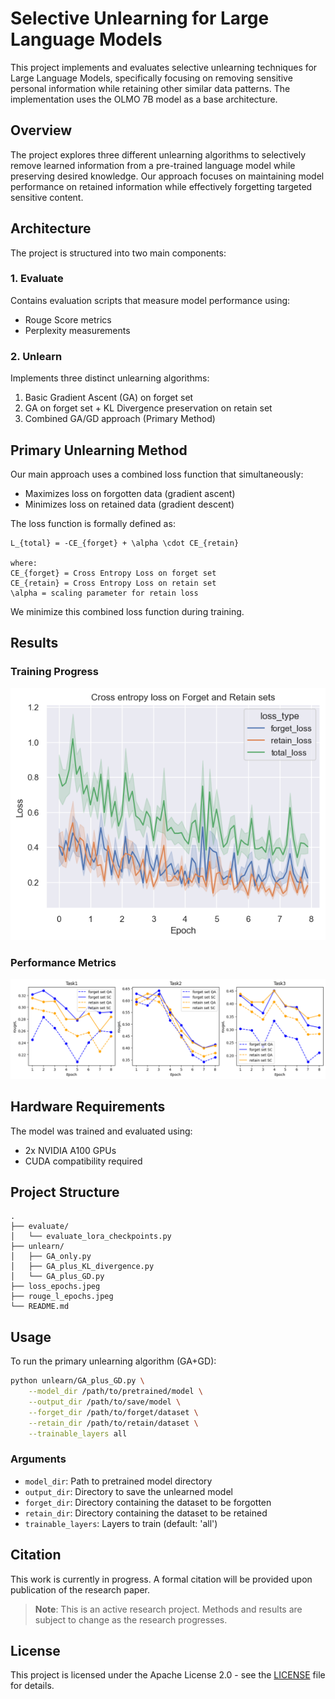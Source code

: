 # Selective Unlearning for Large Language Models

This project implements and evaluates selective unlearning techniques for Large Language Models, specifically focusing on removing sensitive personal information while retaining other similar data patterns. The implementation uses the OLMO 7B model as a base architecture.

## Overview

The project explores three different unlearning algorithms to selectively remove learned information from a pre-trained language model while preserving desired knowledge. Our approach focuses on maintaining model performance on retained information while effectively forgetting targeted sensitive content.

## Architecture

The project is structured into two main components:

### 1. Evaluate
Contains evaluation scripts that measure model performance using:
- Rouge Score metrics
- Perplexity measurements

### 2. Unlearn
Implements three distinct unlearning algorithms:
1. Basic Gradient Ascent (GA) on forget set
2. GA on forget set + KL Divergence preservation on retain set
3. Combined GA/GD approach (Primary Method)

## Primary Unlearning Method

Our main approach uses a combined loss function that simultaneously:
- Maximizes loss on forgotten data (gradient ascent)
- Minimizes loss on retained data (gradient descent)

The loss function is formally defined as:

```
L_{total} = -CE_{forget} + \alpha \cdot CE_{retain}

where:
CE_{forget} = Cross Entropy Loss on forget set
CE_{retain} = Cross Entropy Loss on retain set
\alpha = scaling parameter for retain loss
```

We minimize this combined loss function during training.

## Results

### Training Progress
![Loss over epochs](loss.png)

### Performance Metrics
![ROUGE-L Score over epochs](eval.png)

## Hardware Requirements

The model was trained and evaluated using:
- 2x NVIDIA A100 GPUs
- CUDA compatibility required

## Project Structure
```
.
├── evaluate/
│   └── evaluate_lora_checkpoints.py
├── unlearn/
│   ├── GA_only.py
│   ├── GA_plus_KL_divergence.py
│   └── GA_plus_GD.py
├── loss_epochs.jpeg
├── rouge_l_epochs.jpeg
└── README.md
```

## Usage

To run the primary unlearning algorithm (GA+GD):

```bash
python unlearn/GA_plus_GD.py \
    --model_dir /path/to/pretrained/model \
    --output_dir /path/to/save/model \
    --forget_dir /path/to/forget/dataset \
    --retain_dir /path/to/retain/dataset \
    --trainable_layers all
```

### Arguments
- `model_dir`: Path to pretrained model directory
- `output_dir`: Directory to save the unlearned model
- `forget_dir`: Directory containing the dataset to be forgotten
- `retain_dir`: Directory containing the dataset to be retained
- `trainable_layers`: Layers to train (default: 'all')

## Citation

This work is currently in progress. A formal citation will be provided upon publication of the research paper.

> **Note**: This is an active research project. Methods and results are subject to change as the research progresses.

## License

This project is licensed under the Apache License 2.0 - see the [LICENSE](LICENSE) file for details.

